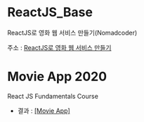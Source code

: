 # ReactJS_Base

ReactJS로 영화 웹 서비스 만들기(Nomadcoder)

주소 : [ReactJS로 영화 웹 서비스 만들기](https://nomadcoders.co/react-fundamentals)

# Movie App 2020

React JS Fundamentals Course

- 결과 : [[Movie App]](https://kyeongmin-log.github.io/reactjs_base/)
